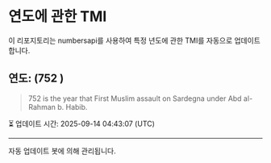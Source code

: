 
# 연도에 관한 TMI

이 리포지토리는 numbersapi를 사용하여 특정 년도에 관한 TMI를 자동으로 업데이트합니다.

## 연도: (752 )
> 752 is the year that First Muslim assault on Sardegna under Abd al-Rahman b. Habib.

⏳ 업데이트 시간: 2025-09-14 04:43:07 (UTC)

---
자동 업데이트 봇에 의해 관리됩니다.
